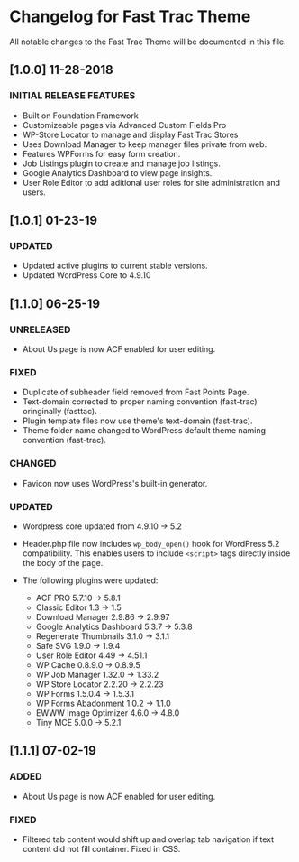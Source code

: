 # Changelog for Fast Trac Theme
All notable changes to the Fast Trac Theme will be documented in this file.

## [1.0.0] 11-28-2018
### INITIAL RELEASE FEATURES
- Built on Foundation Framework
- Customizeable pages via Advanced Custom Fields Pro
- WP-Store Locator to manage and display Fast Trac Stores
- Uses Download Manager to keep manager files private from web.
- Features WPForms for easy form creation.
- Job Listings plugin to create and manage job listings. 
- Google Analytics Dashboard to view page insights.
- User Role Editor to add aditional user roles for site administration and users. 

## [1.0.1] 01-23-19
### UPDATED
- Updated active plugins to current stable versions. 
- Updated WordPress Core to 4.9.10

## [1.1.0] 06-25-19
### UNRELEASED
- About Us page is now ACF enabled for user editing.

### FIXED
- Duplicate of subheader field removed from Fast Points Page.
- Text-domain corrected to proper naming convention (fast-trac) oringinally (fasttac).
- Plugin template files now use theme's text-domain (fast-trac). 
- Theme folder name changed to WordPress default theme naming convention (fast-trac).


### CHANGED
- Favicon now uses WordPress's built-in generator.

### UPDATED
- Wordpress core updated from 4.9.10 -> 5.2
- Header.php file now includes `wp_body_open()` hook for WordPress 5.2 compatibility. This enables users to include `<script>` tags directly inside the body of the page.
- The following plugins were updated:

   - ACF PRO 5.7.10 -> 5.8.1
   - Classic Editor 1.3 -> 1.5
   - Download Manager 2.9.86 -> 2.9.97
   - Google Analytics Dashboard 5.3.7 -> 5.3.8
   - Regenerate Thumbnails 3.1.0 -> 3.1.1
   - Safe SVG 1.9.0 -> 1.9.4
   - User Role Editor 4.49 -> 4.51.1
   - WP Cache 0.8.9.0 -> 0.8.9.5
   - WP Job Manager 1.32.0 -> 1.33.2
   - WP Store Locator 2.2.20 -> 2.2.23
   - WP Forms 1.5.0.4 -> 1.5.3.1
   - WP Forms Abadonment 1.0.2 -> 1.1.0
   - EWWW Image Optimizer 4.6.0 -> 4.8.0
   - Tiny MCE 5.0.0 -> 5.2.1

## [1.1.1] 07-02-19
### ADDED
- About Us page is now ACF enabled for user editing.

### FIXED
- Filtered tab content would shift up and overlap tab navigation if text content did not fill container. Fixed in CSS.